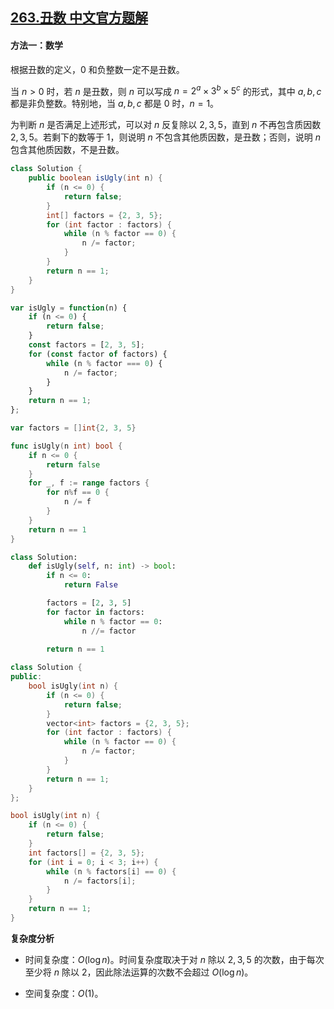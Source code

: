 ## [263.丑数 中文官方题解](https://leetcode.cn/problems/ugly-number/solutions/100000/chou-shu-by-leetcode-solution-fazd)

#### 方法一：数学

根据丑数的定义，$0$ 和负整数一定不是丑数。

当 $n>0$ 时，若 $n$ 是丑数，则 $n$ 可以写成 $n = 2^a \times 3^b \times 5^c$ 的形式，其中 $a,b,c$ 都是非负整数。特别地，当 $a,b,c$ 都是 $0$ 时，$n=1$。

为判断 $n$ 是否满足上述形式，可以对 $n$ 反复除以 $2,3,5$，直到 $n$ 不再包含质因数 $2,3,5$。若剩下的数等于 $1$，则说明 $n$ 不包含其他质因数，是丑数；否则，说明 $n$ 包含其他质因数，不是丑数。

```Java [sol1-Java]
class Solution {
    public boolean isUgly(int n) {
        if (n <= 0) {
            return false;
        }
        int[] factors = {2, 3, 5};
        for (int factor : factors) {
            while (n % factor == 0) {
                n /= factor;
            }
        }
        return n == 1;
    }
}
```

```JavaScript [sol1-JavaScript]
var isUgly = function(n) {
    if (n <= 0) {
        return false;
    }
    const factors = [2, 3, 5];
    for (const factor of factors) {
        while (n % factor === 0) {
            n /= factor;
        }
    }
    return n == 1;
};
```

```go [sol1-Golang]
var factors = []int{2, 3, 5}

func isUgly(n int) bool {
    if n <= 0 {
        return false
    }
    for _, f := range factors {
        for n%f == 0 {
            n /= f
        }
    }
    return n == 1
}
```

```Python [sol1-Python3]
class Solution:
    def isUgly(self, n: int) -> bool:
        if n <= 0:
            return False

        factors = [2, 3, 5]
        for factor in factors:
            while n % factor == 0:
                n //= factor
        
        return n == 1
```

```C++ [sol1-C++]
class Solution {
public:
    bool isUgly(int n) {
        if (n <= 0) {
            return false;
        }
        vector<int> factors = {2, 3, 5};
        for (int factor : factors) {
            while (n % factor == 0) {
                n /= factor;
            }
        }
        return n == 1;
    }
};
```

```C [sol1-C]
bool isUgly(int n) {
    if (n <= 0) {
        return false;
    }
    int factors[] = {2, 3, 5};
    for (int i = 0; i < 3; i++) {
        while (n % factors[i] == 0) {
            n /= factors[i];
        }
    }
    return n == 1;
}
```

**复杂度分析**

- 时间复杂度：$O(\log n)$。时间复杂度取决于对 $n$ 除以 $2,3,5$ 的次数，由于每次至少将 $n$ 除以 $2$，因此除法运算的次数不会超过 $O(\log n)$。

- 空间复杂度：$O(1)$。